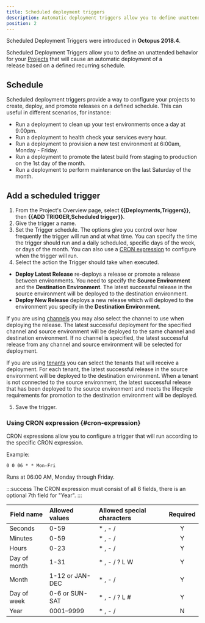 ```yaml
---
title: Scheduled deployment triggers
description: Automatic deployment triggers allow you to define unattended behavior for your project that will cause an automatic deployment of a release into an environment.
position: 2
---
```


Scheduled Deployment Triggers were introduced in **Octopus 2018.4**.

Scheduled Deployment Triggers allow you to define an unattended behavior for your [Projects](/docs/projects/index.md) that will cause an automatic deployment of a release based on a defined recurring schedule.

## Schedule

Scheduled deployment triggers provide a way to configure your projects to create, deploy, and promote releases on a defined schedule. This can useful in different scenarios, for instance:

* Run a deployment to clean up your test environments once a day at 9:00pm.
* Run a deployment to health check your services every hour.
* Run a deployment to provision a new test environment at 6:00am, Monday - Friday.
* Run a deployment to promote the latest build from staging to production on the 1st day of the month.
* Run a deployment to perform maintenance on the last Saturday of the month.

## Add a scheduled trigger

1. From the Project's Overview page, select  **{{Deployments,Triggers}}**, then **{{ADD TRIGGER,Scheduled trigger}}**.
2. Give the trigger a name.
3. Set the Trigger schedule. The options give you control over how frequently the trigger will run and at what time. You can specify the time the trigger should run and a daily scheduled, specific days of the week, or days of the month. You can also use a [CRON expression](#cron-expression) to configure when the trigger will run.
4. Select the action the Trigger should take when executed.
  - **Deploy Latest Release** re-deploys a release or promote a release between environments. You need to specify the **Source Environment** and the **Destination Environment**. The latest successful release in the source environment will be deployed to the destination environment.
  - **Deploy New Release** deploys a new release which will deployed to the environment you specify in the **Destination Environment**.

If you are using [channels](/docs/deployment-process/channels/index.md) you may also select the channel to use when deploying the release. The latest successful deployment for the specified channel and source environment will be deployed to the same channel and destination environment. If no channel is specified, the latest successful release from any channel and source environment will be selected for deployment.

If you are using [tenants](/docs/deployment-patterns/multi-tenant-deployments/index.md) you can select the tenants that will receive a deployment. For each tenant, the latest successful release in the source environment will be deployed to the destination environment. When a tenant is not connected to the source environment, the latest successful release that has been deployed to the source environment and meets the lifecycle requirements for promotion to the destination environment will be deployed.

5. Save the trigger.

### Using CRON expression {#cron-expression}

CRON expressions allow you to configure a trigger that will run according to the specific CRON expression.

Example:

`0 0 06 * * Mon-Fri`

Runs at 06:00 AM, Monday through Friday.

:::success
The CRON expression must consist of all 6 fields, there is an optional 7th field for "Year".
:::

| Field name    | Allowed values       | Allowed special characters  | Required |
| ------------- |:-------------------- |:--------------------------- | :------: |
| Seconds       | 0-59                 | * , - /                     | Y        |
| Minutes       | 0-59                 | * , - /                     | Y        |
| Hours         | 0-23                 | * , - /                     | Y        |
| Day of month  | 1-31                 | * , - / ? L W               | Y        |
| Month         | 1-12 or JAN-DEC      | * , - /                     | Y        |
| Day of week   | 0-6 or SUN-SAT       | * , - / ? L #               | Y        |
| Year          | 0001–9999            | * , - /                     | N        |
